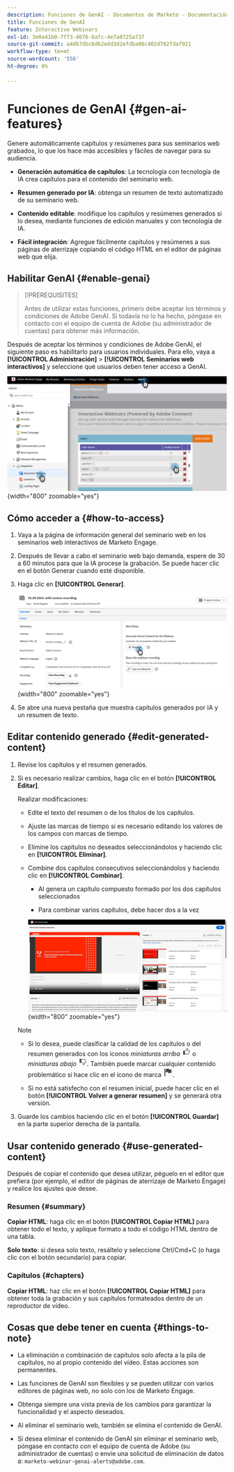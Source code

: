 ```yaml
---
description: Funciones de GenAI - Documentos de Marketo - Documentación del producto
title: Funciones de GenAI
feature: Interactive Webinars
exl-id: 3e0a41b0-7ff3-4676-bafc-4e7a0725a737
source-git-commit: a4db7dbc6d62edd3d2efdba08c402d762fdaf921
workflow-type: tm+mt
source-wordcount: '556'
ht-degree: 0%

---
```


# Funciones de GenAI {#gen-ai-features}

Genere automáticamente capítulos y resúmenes para sus seminarios web grabados, lo que los hace más accesibles y fáciles de navegar para su audiencia.

* **Generación automática de capítulos**: La tecnología con tecnología de IA crea capítulos para el contenido del seminario web.

* **Resumen generado por IA**: obtenga un resumen de texto automatizado de su seminario web.

* **Contenido editable**: modifique los capítulos y resúmenes generados si lo desea, mediante funciones de edición manuales y con tecnología de IA.

* **Fácil integración**: Agregue fácilmente capítulos y resúmenes a sus páginas de aterrizaje copiando el código HTML en el editor de páginas web que elija.

## Habilitar GenAI {#enable-genai}

>[!PREREQUISITES]
>
>Antes de utilizar estas funciones, primero debe aceptar los términos y condiciones de Adobe GenAI. Si todavía no lo ha hecho, póngase en contacto con el equipo de cuenta de Adobe (su administrador de cuentas) para obtener más información.

Después de aceptar los términos y condiciones de Adobe GenAI, el siguiente paso es habilitarlo para usuarios individuales. Para ello, vaya a **[!UICONTROL Administración]** > **[!UICONTROL Seminarios web interactivos]** y seleccione qué usuarios deben tener acceso a GenAI.

![](assets/gen-ai-features-1.png){width="800" zoomable="yes"}

## Cómo acceder a {#how-to-access}

1. Vaya a la página de información general del seminario web en los seminarios web interactivos de Marketo Engage.

1. Después de llevar a cabo el seminario web bajo demanda, espere de 30 a 60 minutos para que la IA procese la grabación. Se puede hacer clic en el botón Generar cuando esté disponible.

1. Haga clic en **[!UICONTROL Generar]**.

   ![](assets/gen-ai-features-2.png){width="800" zoomable="yes"}

1. Se abre una nueva pestaña que muestra capítulos generados por IA y un resumen de texto.

## Editar contenido generado {#edit-generated-content}

1. Revise los capítulos y el resumen generados.

1. Si es necesario realizar cambios, haga clic en el botón **[!UICONTROL Editar]**.

   Realizar modificaciones:

   * Edite el texto del resumen o de los títulos de los capítulos.

   * Ajuste las marcas de tiempo si es necesario editando los valores de los campos con marcas de tiempo.

   * Elimine los capítulos no deseados seleccionándolos y haciendo clic en **[!UICONTROL Eliminar]**.

   * Combine dos capítulos consecutivos seleccionándolos y haciendo clic en **[!UICONTROL Combinar]**.

      * AI genera un capítulo compuesto formado por los dos capítulos seleccionados

      * Para combinar varios capítulos, debe hacer dos a la vez

     ![](assets/gen-ai-features-3.png){width="800" zoomable="yes"}

   >[!NOTE]
   >
   >* Si lo desea, puede clasificar la calidad de los capítulos o del resumen generados con los iconos _miniaturas arriba_ ![Icono de miniaturas arriba](assets/icon-thumbs-up.png) o _miniaturas abajo_ ![Icono de miniaturas abajo](assets/icon-thumbs-down.png). También puede marcar cualquier contenido problemático si hace clic en el icono de marca ![Icono de marca](assets/icon-flag.png).
   >
   >* Si no está satisfecho con el resumen inicial, puede hacer clic en el botón **[!UICONTROL Volver a generar resumen]** y se generará otra versión.

1. Guarde los cambios haciendo clic en el botón **[!UICONTROL Guardar]** en la parte superior derecha de la pantalla.

## Usar contenido generado {#use-generated-content}

Después de copiar el contenido que desea utilizar, péguelo en el editor que prefiera (por ejemplo, el editor de páginas de aterrizaje de Marketo Engage) y realice los ajustes que desee.

### Resumen {#summary}

**Copiar HTML**: haga clic en el botón **[!UICONTROL Copiar HTML]** para obtener todo el texto, y aplique formato a todo el código HTML dentro de una tabla.

**Solo texto**: si desea solo texto, resáltelo y seleccione Ctrl/Cmd+C (o haga clic con el botón secundario) para copiar.

### Capítulos {#chapters}

**Copiar HTML**: haz clic en el botón **[!UICONTROL Copiar HTML]** para obtener toda la grabación y sus capítulos formateados dentro de un reproductor de vídeo.

## Cosas que debe tener en cuenta {#things-to-note}

* La eliminación o combinación de capítulos solo afecta a la pila de capítulos, no al propio contenido del vídeo. Estas acciones son permanentes.

* Las funciones de GenAI son flexibles y se pueden utilizar con varios editores de páginas web, no solo con los de Marketo Engage.

* Obtenga siempre una vista previa de los cambios para garantizar la funcionalidad y el aspecto deseados.

* Al eliminar el seminario web, también se elimina el contenido de GenAI.

* Si desea eliminar el contenido de GenAI sin eliminar el seminario web, póngase en contacto con el equipo de cuenta de Adobe (su administrador de cuentas) o envíe una solicitud de eliminación de datos a: `marketo-webinar-genai-alerts@adobe.com`.
